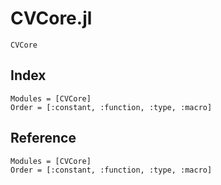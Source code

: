 # CVCore.jl

```@docs
CVCore
```

## Index

```@index
Modules = [CVCore]
Order = [:constant, :function, :type, :macro]
```

## Reference

```@autodocs
Modules = [CVCore]
Order = [:constant, :function, :type, :macro]
```
